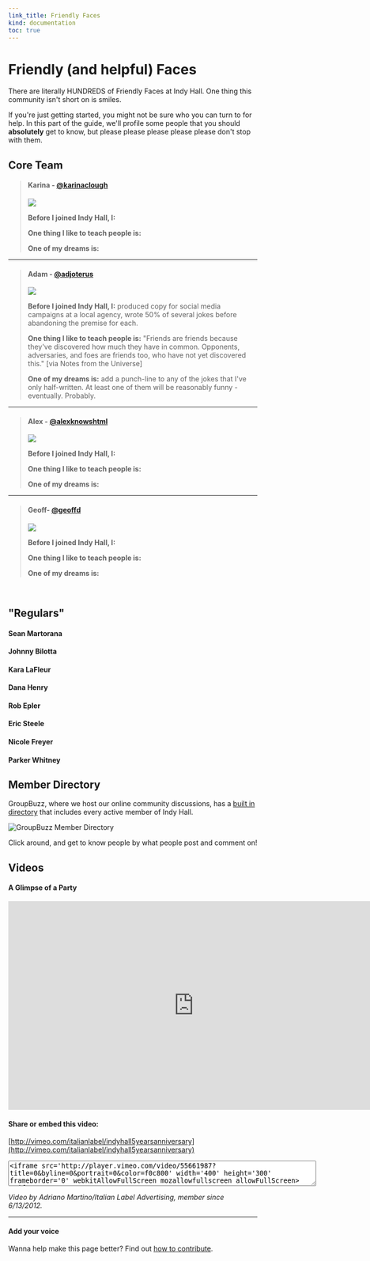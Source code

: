 ```yaml
--- 
link_title: Friendly Faces
kind: documentation
toc: true
---
```


# Friendly (and helpful) Faces

There are literally HUNDREDS of Friendly Faces at Indy Hall. One thing this community isn't short on is smiles. 

If you're just getting started, you might not be sure who you can turn to for help. In this part of the guide, we'll profile some people that you should **absolutely** get to know, but please please please please please don't stop with them. 

## Core Team

> #### Karina - [@karinaclough](http://twitter.com/karinaclough)
> 
> <img src="/assets/images/karina.png" class="photo-right" />
> 
> **Before I joined Indy Hall, I:**
> 
> **One thing I like to teach people is:**
> 
> **One of my dreams is:**

---

> #### Adam - [@adjoterus](http://twitter.com/adjoterus)
> 
> <img src="/assets/images/adam.png" class="photo-right" />
>
> **Before I joined Indy Hall, I:** produced copy for social media campaigns at a local agency, wrote 50% of several jokes before abandoning the premise for each.
> 
> **One thing I like to teach people is:** "Friends are friends because they've discovered how much they have in common. Opponents, adversaries, and foes are friends too, who have not yet discovered this." [via Notes from the Universe]
> 
> **One of my dreams is:** add a punch-line to any of the jokes that I've only half-written. At least one of them will be reasonably funny - eventually. Probably.

---

> #### Alex - [@alexknowshtml](http://twitter.com/alexknowshtml)
> 
> <img src="/assets/images/alex.png" class="photo-right" />
> 
> **Before I joined Indy Hall, I:**
> 
> **One thing I like to teach people is:**
> 
> **One of my dreams is:**

---

> #### Geoff- [@geoffd](http://twitter.com/geoffd)
> 
> <img src="/assets/images/geoff.png" class="photo-right" />
> 
> **Before I joined Indy Hall, I:**
> 
> **One thing I like to teach people is:**
> 
> **One of my dreams is:**

<br style="clear:both;"/>

## "Regulars"

#### Sean Martorana

#### Johnny Bilotta

#### Kara LaFleur

#### Dana Henry

#### Rob Epler

#### Eric Steele

#### Nicole Freyer

#### Parker Whitney

## Member Directory

GroupBuzz, where we host our online community discussions, has a [built in directory](http://indyhall.groupbuzz.io/members) that includes every active member of Indy Hall.

<img src="/assets/images/groupbuzz-memberdirectory.jpg" alt="GroupBuzz Member Directory"/>

Click around, and get to know people by what people post and comment on!

## Videos

#### A Glimpse of a Party

<iframe src="http://player.vimeo.com/video/55661987?title=0&amp;byline=0&amp;portrait=0&amp;color=f0c800" width="750" height="422" frameborder="0" webkitallowfullscreen mozallowfullscreen allowfullscreen></iframe> 

#### Share or embed this video:
[http://vimeo.com/italianlabel/indyhall5yearsanniversary](http://vimeo.com/italianlabel/indyhall5yearsanniversary)

<textarea cols="75" rows="3" border="none" readonly="readonly"><iframe src='http://player.vimeo.com/video/55661987?title=0&amp;byline=0&amp;portrait=0&amp;color=f0c800' width='400' height='300' frameborder='0' webkitAllowFullScreen mozallowfullscreen allowFullScreen></iframe></textarea>

*Video by Adriano Martino/Italian Label Advertising, member since 6/13/2012.*

---

#### Add your voice

Wanna help make this page better? Find out [how to contribute](/07-guides/#6__Contributing_to_How_to_Indy_Hall).
